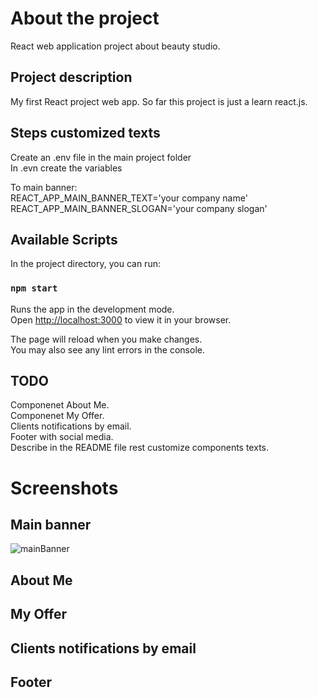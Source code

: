 # About the project

React web application project about beauty studio.

## Project description 

My first React project web app. So far this project is just a learn react.js.

## Steps customized texts

Create an .env file in the main project folder \
In .evn create the variables

To main banner: \
REACT_APP_MAIN_BANNER_TEXT='your company name' \
REACT_APP_MAIN_BANNER_SLOGAN='your company slogan' 

## Available Scripts

In the project directory, you can run:

### `npm start`

Runs the app in the development mode.\
Open [http://localhost:3000](http://localhost:3000) to view it in your browser.

The page will reload when you make changes.\
You may also see any lint errors in the console.

## TODO

Componenet About Me. \
Componenet My Offer. \
Clients notifications by email. \
Footer with social media. \
Describe in the README file rest customize components texts.

# Screenshots

## Main banner
![mainBanner](https://user-images.githubusercontent.com/94242778/174099325-4773c9e7-1742-462d-ba59-17cae7fc5c09.PNG)

## About Me
## My Offer
## Clients notifications by email
## Footer
